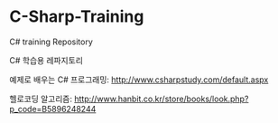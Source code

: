 # C-Sharp-Training
C# training Repository

C# 학습용 레파지토리 


예제로 배우는 C# 프로그래밍: http://www.csharpstudy.com/default.aspx

헬로코딩 알고리즘: http://www.hanbit.co.kr/store/books/look.php?p_code=B5896248244

